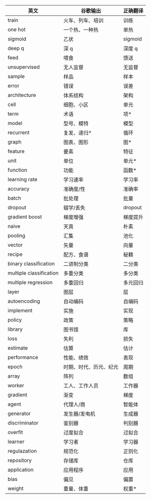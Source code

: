
| 英文 | 谷歌输出 |正确翻译 | 
| --- | --- | --- |
| train | 火车、列车、培训 | 训练 |
| one hot | 一个热、一种热 | 单热 |
| sigmoid | 乙状 | sigmoid |
| deep q | 深 q | 深度 q |
| feed | 喂食 | 馈送 |
| unsupervised | 无人监督 | 无监督 |
| sample | 样品 | 样本 |
| error | 错误 | 误差 |
| architecture | 体系结构 | 架构 |
| cell | 细胞、小区 | 单元 |
| term | 术语 | 项\* |
| model | 型号、模特 | 模型 |
| recurrent | 复发、递归\* | 循环 |
| graph | 图表、图形 | 图\* |
| feature | 要素 | 特征 |
| unit | 单位 | 单元\* |
| function | 功能 | 函数\* |
| learning rate | 学习速率 | 学习率 |
| accuracy | 准确度/性 | 准确率 |
| batch | 批处理 | 批量 |
| dropout | 辍学/丢失 | dropout |
| gradient boost | 梯度增强 | 梯度提升 |
| naive | 天真 | 朴素 |
| pooling | 汇集 | 池化 |
| vector | 矢量 | 向量 |
| recipe | 配方、食谱 | 秘籍 |
| binary classification | 二进制分类 | 二分类 |
| multiple classification | 多重分类 | 多分类 |
| multiple regression | 多重回归 | 多元回归 |
| layer | 图层 | 层 |
| autoencoding | 自动编码 | 自编码 |
| implement | 实施 | 实现 |
| policy | 政策 | 策略 |
| library | 图书馆 | 库 |
| loss | 失利 | 损失 |
| estimate | 估算 | 估计 |
| performance | 性能、绩效 | 表现 |
| epoch | 时期、时代、历元、纪元 | 周期 |
| array | 阵列 | 数组 |
| worker | 工人、工作人员 | 工作器 |
| gradient | 渐变 | 梯度 |
| agent | 代理人/商 | 智能体 |
| generator | 发生器/发电机 | 生成器 |
| discriminator | 鉴别器 | 判别器 |
| overfit | 过度拟合 | 过拟合 |
| learner | 学习者 | 学习器 |
| regulazation | 规范化 | 正则化 |
| repository | 存储库 | 仓库 |
| application | 应用程序 | 应用 |
| bias | 偏见 | 偏置 |
| weight | 重量、体重 | 权重\* |
